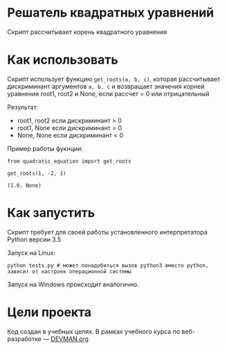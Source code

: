 # Решатель квадратных уравнений

Скрипт рассчитывает корень квадратного уравнения

# Как использовать

Скрипт использует функцию ```get_roots(a, b, c)```, которая рассчитывает дискриминант аргументов ```a, b, c```
и возвращает значения корней уравнения root1, root2 и None, если рассчет = 0 или отрицательный

Результат:
* root1, root2 если дискриминант > 0
* root1, None если дискриминант = 0
* None, None если дискриминант < 0

Пример работы фукнции:
```
from quadratic_equation import get_roots

get_roots(1, -2, 1)

(1.0, None)
```


# Как запустить

Скрипт требует для своей работы установленного интерпретатора Python версии 3.5

Запуск на Linux:

```
python tests.py # может понадобиться вызов python3 вместо python, зависит от настроек операционной системы

```

Запуск на Windows происходит аналогично.

# Цели проекта

Код создан в учебных целях. В рамках учебного курса по веб-разработке ― [DEVMAN.org](https://devman.org)
